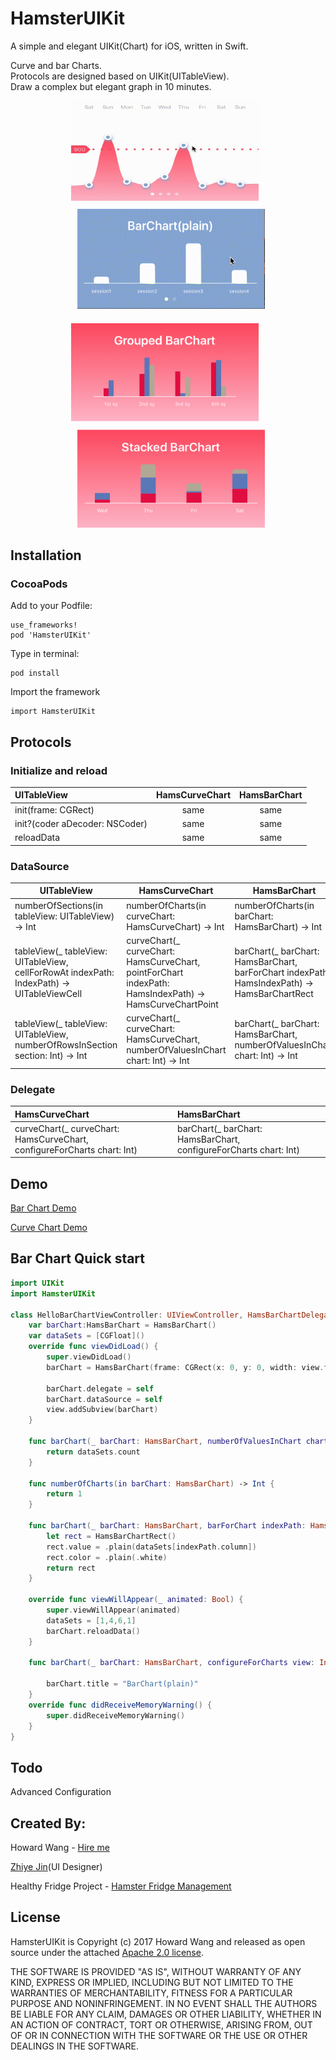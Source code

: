 # HamsterUIKit
A simple and elegant UIKit(Chart) for iOS, written in Swift.

Curve and bar Charts.   
Protocols are designed based on UIKit(UITableView).  
Draw a complex but elegant graph in 10 minutes.

<p align="center">
<img src="Img/CurveChart.gif" width="300" height="160"  style="margin-right: 10px;margin-bottom: 10px;"><img src="Img/SimpleBarChart.gif" width="300" style="margin-left: 10px;margin-bottom: 10px;"><img src="Img/GroupedBarChart.png" width="300" style="margin-right: 10px;margin-top: 10px;"><img src="Img/StackedBarChart.png" width="300" style="margin-left: 10px;margin-top: 10px;">

</p>

## Installation

### CocoaPods
Add to your Podfile:
```
use_frameworks!
pod 'HamsterUIKit'
```
Type in terminal:
```
pod install
 ```

Import the framework
```
import HamsterUIKit
```

## Protocols
### Initialize and reload
| UITableView     | HamsCurveChart | HamsBarChart |
| :---            |     :---:      |          :---: |
| init(frame: CGRect)   | same     | same    |
| init?(coder aDecoder: NSCoder)   | same     | same    |
| reloadData   | same     | same    |

### DataSource
| UITableView     | HamsCurveChart    | HamsBarChart      |
| ---            | ---            | ---            |
| numberOfSections(in tableView: UITableView) -> Int   | numberOfCharts(in curveChart: HamsCurveChart) -> Int | numberOfCharts(in barChart: HamsBarChart) -> Int|
| tableView(_ tableView: UITableView, cellForRowAt indexPath: IndexPath) -> UITableViewCell | curveChart(_ curveChart: HamsCurveChart, pointForChart indexPath: HamsIndexPath) -> HamsCurveChartPoint | barChart(_ barChart: HamsBarChart, barForChart indexPath: HamsIndexPath) -> HamsBarChartRect |
| tableView(_ tableView: UITableView, numberOfRowsInSection section: Int) -> Int | curveChart(_ curveChart: HamsCurveChart, numberOfValuesInChart chart: Int) -> Int | barChart(_ barChart: HamsBarChart, numberOfValuesInChart chart: Int) -> Int|

### Delegate
|HamsCurveChart | HamsBarChart |
|     :---      |          :--- |
| curveChart(_ curveChart: HamsCurveChart, configureForCharts chart: Int)     | barChart(_ barChart: HamsBarChart, configureForCharts chart: Int)    |

## Demo
[Bar Chart Demo](https://github.com/ChromieIsDangerous/HamsterUIKit/blob/master/HamsterUIKitExample/BarChartViewController.swift)

[Curve Chart Demo](https://github.com/ChromieIsDangerous/HamsterUIKit/blob/master/HamsterUIKitExample/HamsCurveChartController.swift)

## Bar Chart Quick start
```swift
import UIKit
import HamsterUIKit

class HelloBarChartViewController: UIViewController, HamsBarChartDelegate, HamsBarChartDataSource {
	var barChart:HamsBarChart = HamsBarChart()
	var dataSets = [CGFloat]()
    override func viewDidLoad() {
        super.viewDidLoad()
		barChart = HamsBarChart(frame: CGRect(x: 0, y: 0, width: view.frame.width, height: 300))

		barChart.delegate = self
		barChart.dataSource = self
		view.addSubview(barChart)
    }

	func barChart(_ barChart: HamsBarChart, numberOfValuesInChart chart: Int) -> Int {
		return dataSets.count
	}

	func numberOfCharts(in barChart: HamsBarChart) -> Int {
		return 1
	}

	func barChart(_ barChart: HamsBarChart, barForChart indexPath: HamsIndexPath) -> HamsBarChartRect {
		let rect = HamsBarChartRect()
		rect.value = .plain(dataSets[indexPath.column])
		rect.color = .plain(.white)
		return rect
	}

	override func viewWillAppear(_ animated: Bool) {
		super.viewWillAppear(animated)
		dataSets = [1,4,6,1]
		barChart.reloadData()
	}

	func barChart(_ barChart: HamsBarChart, configureForCharts view: Int) {

		barChart.title = "BarChart(plain)"
	}
    override func didReceiveMemoryWarning() {
        super.didReceiveMemoryWarning()
    }
}
```

## Todo
Advanced Configuration

## Created By:
Howard Wang - [Hire me](https://www.linkedin.com/in/jiongzhi-wang-a32483132/)

[Zhiye Jin](http://www.zhiye-jin.com)(UI Designer)

Healthy Fridge Project - [Hamster Fridge Management](https://itunes.apple.com/us/app/hamster-fridge-management/id1227220933?mt=8)

## License
HamsterUIKit is Copyright (c) 2017 Howard Wang and released as open source under the attached [Apache 2.0 license](https://github.com/ChromieIsDangerous/HamsterUIKit/blob/master/LICENSE).

THE SOFTWARE IS PROVIDED "AS IS", WITHOUT WARRANTY OF ANY KIND, EXPRESS OR IMPLIED, INCLUDING BUT NOT LIMITED TO THE WARRANTIES OF MERCHANTABILITY, FITNESS FOR A PARTICULAR PURPOSE AND NONINFRINGEMENT. IN NO EVENT SHALL THE AUTHORS BE LIABLE FOR ANY CLAIM, DAMAGES OR OTHER LIABILITY, WHETHER IN AN ACTION OF CONTRACT, TORT OR OTHERWISE, ARISING FROM, OUT OF OR IN CONNECTION WITH THE SOFTWARE OR THE USE OR OTHER DEALINGS IN THE SOFTWARE.
